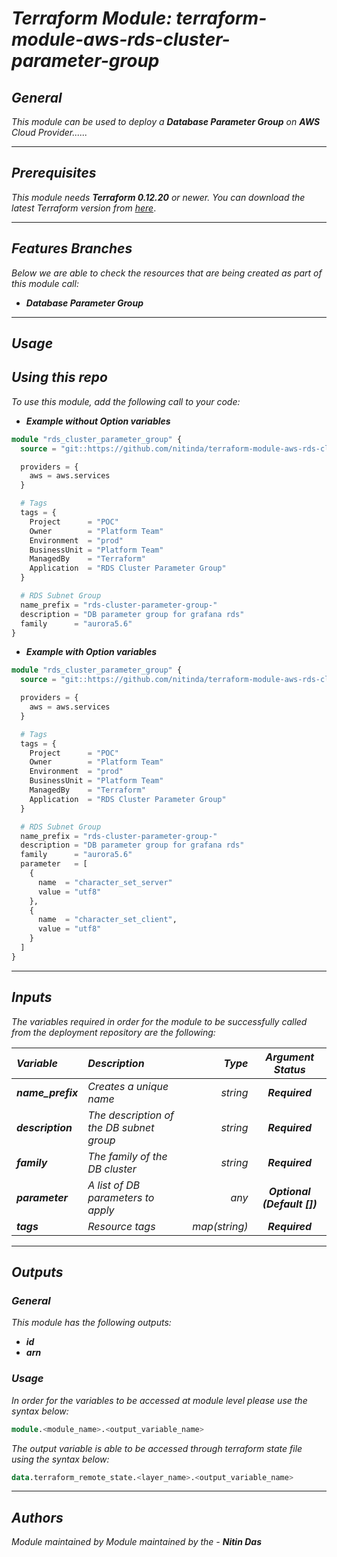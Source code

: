 # _Terraform Module: terraform-module-aws-rds-cluster-parameter-group_


## _General_

_This module can be used to deploy a_ _**Database Parameter Group** on **AWS** Cloud Provider......_


---

## _Prerequisites_

_This module needs **Terraform 0.12.20** or newer._
_You can download the latest Terraform version from_ [_here_](https://www.terraform.io/downloads.html).



---

## _Features Branches_

_Below we are able to check the resources that are being created as part of this module call:_

- _**Database Parameter Group**_


---

## _Usage_

## _Using this repo_

_To use this module, add the following call to your code:_

* _**Example without Option variables**_

```tf
module "rds_cluster_parameter_group" {
  source = "git::https://github.com/nitinda/terraform-module-aws-rds-cluster-parameter-group.git?ref=master"

  providers = {
    aws = aws.services
  }

  # Tags
  tags = {
    Project      = "POC"
    Owner        = "Platform Team"
    Environment  = "prod"
    BusinessUnit = "Platform Team"
    ManagedBy    = "Terraform"
    Application  = "RDS Cluster Parameter Group"
  }

  # RDS Subnet Group
  name_prefix = "rds-cluster-parameter-group-"
  description = "DB parameter group for grafana rds"
  family      = "aurora5.6"
}
```

* _**Example with Option variables**_

```tf
module "rds_cluster_parameter_group" {
  source = "git::https://github.com/nitinda/terraform-module-aws-rds-cluster-parameter-group.git?ref=master"

  providers = {
    aws = aws.services
  }

  # Tags
  tags = {
    Project      = "POC"
    Owner        = "Platform Team"
    Environment  = "prod"
    BusinessUnit = "Platform Team"
    ManagedBy    = "Terraform"
    Application  = "RDS Cluster Parameter Group"
  }

  # RDS Subnet Group
  name_prefix = "rds-cluster-parameter-group-"
  description = "DB parameter group for grafana rds"
  family      = "aurora5.6"
  parameter   = [
    {
      name  = "character_set_server"
      value = "utf8"
    },
    {
      name  = "character_set_client",
      value = "utf8"
    }
  ]
}
```

---

## _Inputs_

_The variables required in order for the module to be successfully called from the deployment repository are the following:_

|**_Variable_** | **_Description_** | **_Type_** | **_Argument Status_** |
|:----|:----|-----:|:---:|
| **_name\_prefix_** | _Creates a unique name_ | _string_ | **_Required_** |
| **_description_** | _The description of the DB subnet group_ | _string_ | **_Required_** |
| **_family_** | _The family of the DB cluster_ | _string_ | **_Required_** |
| **_parameter_** | _A list of DB parameters to apply_ | _any_ | **_Optional (Default [])_** |
| **_tags_** | _Resource tags_ | _map(string)_ | **_Required_** |


---


## _Outputs_

### _General_

_This module has the following outputs:_


* **_id_**
* **_arn_**


### _Usage_

_In order for the variables to be accessed at module level please use the syntax below:_

```tf
module.<module_name>.<output_variable_name>
```


_The output variable is able to be accessed through terraform state file using the syntax below:_

```tf
data.terraform_remote_state.<layer_name>.<output_variable_name>
```

---



## _Authors_

_Module maintained by Module maintained by the -_ **_Nitin Das_**